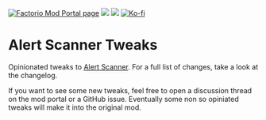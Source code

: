 [![Factorio Mod Portal page](https://img.shields.io/badge/dynamic/json?color=orange&label=Factorio&query=downloads_count&suffix=%20downloads&url=https%3A%2F%2Fmods.factorio.com%2Fapi%2Fmods%2FAlertScannerTweaks&style=for-the-badge)](https://mods.factorio.com/mod/AlertScannerTweaks) [![](https://img.shields.io/github/issues/QuingKhaos/AlertScannerTweaks/bug?label=Bug%20Reports&style=for-the-badge)](https://github.com/QuingKhaos/AlertScannerTweaks/issues?q=is%3Aissue%20state%3Aopen%20label%3Abug) [![](https://img.shields.io/github/issues-pr/QuingKhaos/AlertScannerTweaks?label=Pull%20Requests&style=for-the-badge)](https://github.com/QuingKhaos/AlertScannerTweaks/pulls) [![Ko-fi](https://img.shields.io/badge/Ko--fi-support%20me-ff5e5b?logo=kofi&logoColor=white&style=for-the-badge)](https://ko-fi.com/quingkhaos)

# Alert Scanner Tweaks

Opinionated tweaks to [Alert Scanner](https://mods.factorio.com/mod/AlertScanner). For a full list of changes, take a look at the changelog.

If you want to see some new tweaks, feel free to open a discussion thread on the mod portal or a GitHub issue. Eventually some non so opiniated tweaks will make it into the original mod.
